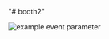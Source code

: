 "# booth2" 

![example event parameter](https://github.com/github/docs/actions/workflows/codeql.yml/badge.svg?event=push)

